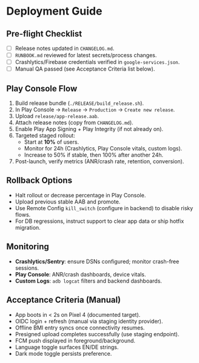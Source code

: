 # Deployment Guide

## Pre-flight Checklist
- [ ] Release notes updated in `CHANGELOG.md`.
- [ ] `RUNBOOK.md` reviewed for latest secrets/process changes.
- [ ] Crashlytics/Firebase credentials verified in `google-services.json`.
- [ ] Manual QA passed (see Acceptance Criteria list below).

## Play Console Flow
1. Build release bundle (`./RELEASE/build_release.sh`).
2. In Play Console → `Release` → `Production` → `Create new release`.
3. Upload `release/app-release.aab`.
4. Attach release notes (copy from `CHANGELOG.md`).
5. Enable Play App Signing + Play Integrity (if not already on).
6. Targeted staged rollout:
   - Start at **10%** of users.
   - Monitor for 24h (Crashlytics, Play Console vitals, custom logs).
   - Increase to 50% if stable, then 100% after another 24h.
7. Post-launch, verify metrics (ANR/crash rate, retention, conversion).

## Rollback Options
- Halt rollout or decrease percentage in Play Console.
- Upload previous stable AAB and promote.
- Use Remote Config `kill_switch` (configure in backend) to disable risky flows.
- For DB regressions, instruct support to clear app data or ship hotfix migration.

## Monitoring
- **Crashlytics/Sentry**: ensure DSNs configured; monitor crash-free sessions.
- **Play Console**: ANR/crash dashboards, device vitals.
- **Custom Logs**: `adb logcat` filters and backend dashboards.

## Acceptance Criteria (Manual)
- App boots in < 2s on Pixel 4 (documented target).
- OIDC login + refresh (manual via staging identity provider).
- Offline BMI entry syncs once connectivity resumes.
- Presigned upload completes successfully (use staging endpoint).
- FCM push displayed in foreground/background.
- Language toggle surfaces EN/DE strings.
- Dark mode toggle persists preference.
